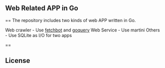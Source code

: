 ## Web Related APP in Go
==
The repository includes two kinds of web APP written in Go.

Web crawler - Use [fetchbot] and [goquery]
Web Service - Use martini
Others - Use SQLite as I/O for two apps

==
## License

[fetchbot]: https://github.com/PuerkitoBio/fetchbot
[goquery]: https://github.com/PuerkitoBio/goquery
